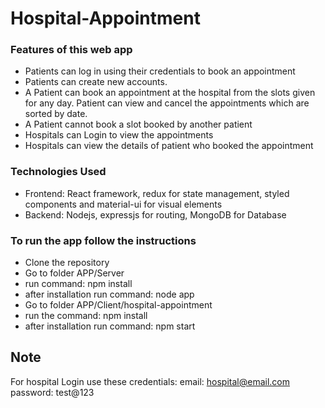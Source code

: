 # Hospital-Appointment

### Features of this web app

- Patients can log in using their credentials to book an appointment
- Patients can create new accounts.
- A Patient can book an appointment at the hospital from the slots given for any day. Patient can view and cancel the appointments which are sorted by date.
- A Patient cannot book a slot booked by another patient
- Hospitals can Login to view the appointments
- Hospitals can view the details of patient who booked the appointment 

### Technologies Used
- Frontend: React framework, redux for state management, styled components and material-ui for visual elements
- Backend: Nodejs, expressjs for routing, MongoDB for Database

### To run the app follow the instructions
- Clone the repository
- Go to folder APP/Server
- run command: npm install
- after installation run command: node app
- Go to folder APP/Client/hospital-appointment
- run the command: npm install
- after installation run command: npm start


## Note
For hospital Login use these credentials:
email: hospital@email.com
password: test@123

